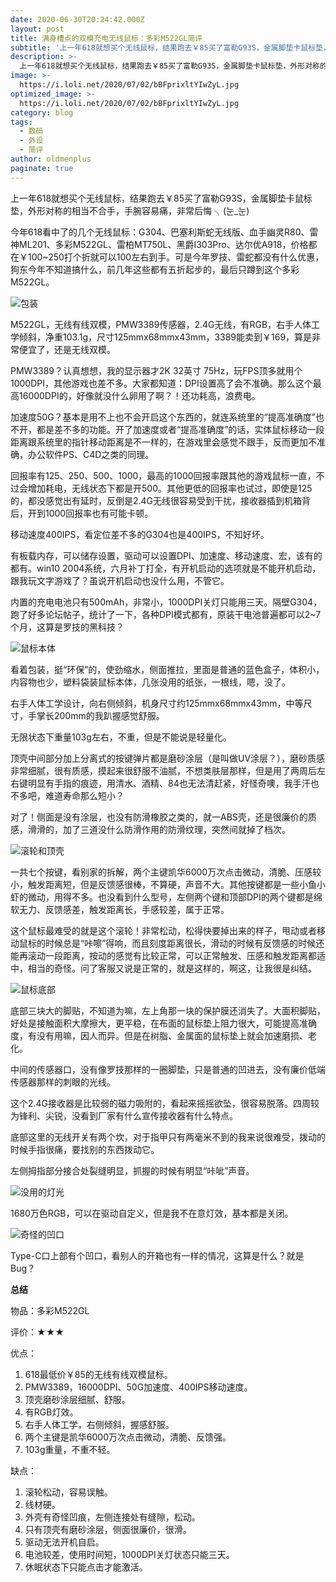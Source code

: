 ```yaml
---
date: 2020-06-30T20:24:42.000Z
layout: post
title: 满身槽点的双模充电无线鼠标：多彩M522GL简评
subtitle: '上一年618就想买个无线鼠标，结果跑去￥85买了富勒G93S，金属脚垫卡鼠标垫，外形对称的相当不合手，手腕容易痛，非常后悔'
description: >-
  上一年618就想买个无线鼠标，结果跑去￥85买了富勒G93S，金属脚垫卡鼠标垫，外形对称的相当不合手，手腕容易痛，非常后悔
image: >-
  https://i.loli.net/2020/07/02/bBFprixltYIwZyL.jpg
optimized_image: >-
  https://i.loli.net/2020/07/02/bBFprixltYIwZyL.jpg
category: blog
tags:
  - 数码
  - 外设
  - 简评
author: oldmenplus
paginate: true
---
```

上一年618就想买个无线鼠标，结果跑去￥85买了富勒G93S，金属脚垫卡鼠标垫，外形对称的相当不合手，手腕容易痛，非常后悔  ╮(눈_눈)

今年618看中了的几个无线鼠标：G304、巴塞利斯蛇无线版、血手幽灵R80、雷神ML201、多彩M522GL、雷柏MT750L、黑爵I303Pro、达尔优A918，价格都在￥100~250打个折就可以100左右到手。可是今年罗技、雷蛇都没有什么优惠，狗东今年不知道搞什么，前几年这些都有五折起步的，最后只蹲到这个多彩M522GL。

![包装](https://i.loli.net/2020/07/02/MGvXlLbHNQknEtS.jpg)

M522GL，无线有线双模，PMW3389传感器，2.4G无线，有RGB，右手人体工学倾斜，净重103.1g，尺寸125mmx68mmx43mm，3389能卖到￥169，算是非常便宜了，还是无线双模。

PMW3389？认真想想，我的显示器才2K 32英寸 75Hz，玩FPS顶多就用个1000DPI，其他游戏也差不多。大家都知道：DPI设置高了会不准确。那么这个最高16000DPI的，好像就没什么卵用了啊？！还功耗高，浪费电。

加速度50G？基本是用不上也不会开启这个东西的，就连系统里的“提高准确度”也不开，都是差不多的功能。开了加速度或者“提高准确度”的话，实体鼠标移动一段距离跟系统里的指针移动距离是不一样的，在游戏里会感觉不跟手，反而更加不准确，办公软件PS、C4D之类的同理。

回报率有125、250、500、1000，最高的1000回报率跟其他的游戏鼠标一直，不过会增加耗电，无线状态下都是开500。其他更低的回报率也试过，即使是125的，都没感觉出有延时，反倒是2.4G无线很容易受到干扰，接收器插到机箱背后，开到1000回报率也有可能卡顿。

移动速度400IPS，看定位差不多的G304也是400IPS，不知好坏。

有板载内存，可以储存设置，驱动可以设置DPI、加速度、移动速度、宏，该有的都有。win10 2004系统，六月补丁打全，有开机启动的选项就是不能开机启动，跟我玩文字游戏了？虽说开机启动也没什么用，不管它。

内置的充电电池只有500mAh，非常小，1000DPI关灯只能用三天。隔壁G304，跑了好多论坛帖子，统计了一下，各种DPI模式都有，原装干电池普遍都可以2~7个月，这算是罗技的黑科技？

![鼠标本体](https://i.loli.net/2020/07/02/bBFprixltYIwZyL.jpg)

看着包装，挺“环保”的，使劲缩水，侧面推拉，里面是普通的蓝色盒子，体积小，内容物也少，塑料袋装鼠标本体，几张没用的纸张，一根线，嗯，没了。

右手人体工学设计，向右侧倾斜，机身尺寸约125mmx68mmx43mm，中等尺寸，手掌长200mm的我趴握感觉舒服。

无限状态下重量103g左右，不重，但是不能说是轻量化。

顶壳中间部分加上分离式的按键弹片都是磨砂涂层（是叫做UV涂层？），磨砂质感非常细腻，很有质感，摸起来很舒服不油腻，不想类肤层那样，但是用了两周后左右键明显有手指的痕迹，用清水、酒精、84也无法清赶紧，好怪奇噢，我手汗也不多吧，难道寿命那么短小？

对了！侧面是没有涂层，也没有防滑橡胶之类的，就一ABS壳，还是很廉价的质感，滑滑的，加了三道没什么防滑作用的防滑纹理，突然间就掉了档次。

![滚轮和顶壳](https://i.loli.net/2020/07/02/ecDZh9OL6ICxwpo.jpg)

一共七个按键，看别家的拆解，两个主键凯华6000万次点击微动，清脆、压感较小，触发距离短，但是反馈感很棒，不算硬，声音不大。其他按键都是一些小鱼小虾的微动，用得不多。也没看到什么型号，左侧两个键和顶部DPI的两个键都是绵软无力、反馈感差，触发距离长，手感较差，属于正常。

这个鼠标最难受的就是这个滚轮！非常松动，松得快要掉出来的样子，甩动或者移动鼠标的时候总是“咔嚓”得响，而且刻度距离很长，滑动的时候有反馈感的时候还能再滚动一段距离，按动的感觉有比较正常，可以正常触发、压感和触发距离都适中，相当的奇怪。问了客服又说是正常的，就是这样的，啊这，让我很是纠结。

![鼠标底部](https://i.loli.net/2020/07/02/1Jb29vZkVla6zsD.jpg)

底部三块大的脚贴，不知道为嘛，左上角那一块的保护膜还消失了。大面积脚贴，好处是接触面积大摩擦大，更平稳，在布面的鼠标垫上阻力很大，可能提高准确度，有没有用嘛，因人而异。但是在树脂、金属面的鼠标垫上就会加速磨损、老化。

中间的传感器口，没有像罗技那样的一圈脚垫，只是普通的凹进去，没有廉价低端传感器那样的刺眼的光线。

这个2.4G接收器是比较弱的磁力吸附的，看起来摇摇欲坠，很容易脱落。四周较为锋利、尖锐，没看到厂家有什么宣传接收器有什么特点。

底部这里的无线开关有两个坎，对于指甲只有两毫米不到的我来说很难受，拨动的时候手指很痛，要找别的东西拨动它。

左侧拇指部分接合处裂缝明显，抓握的时候有明显“咔呲”声音。

![没用的灯光](https://i.loli.net/2020/07/02/9oLGivAyDeIuOlF.jpg)

1680万色RGB，可以在驱动自定义，但是我不在意灯效，基本都是关闭。

![奇怪的凹口](https://i.loli.net/2020/07/02/7zAKUqvYfan5ruh.jpg)

Type-C口上部有个凹口，看别人的开箱也有一样的情况，这算是什么？就是Bug？

**总结**

物品：多彩M522GL

评价：★★★

优点：
1. 618最低价￥85的无线有线双模鼠标。
2. PMW3389，16000DPI、50G加速度、400IPS移动速度。
3. 顶壳磨砂涂层细腻、舒服。
4. 有RGB灯效。
5. 右手人体工学，右侧倾斜，握感舒服。
6. 两个主键是凯华6000万次点击微动，清脆、反馈强。
7. 103g重量，不重不轻。

缺点：
1. 滚轮松动，容易误触。
2. 线材硬。
3. 外壳有奇怪凹痕，左侧连接处有缝隙，松动。
4. 只有顶壳有磨砂涂层，侧面很廉价，很滑。
5. 驱动无法开机自启。
6. 电池较差，使用时间短，1000DPI关灯状态只能三天。
7. 休眠状态下只能点击才能激活。